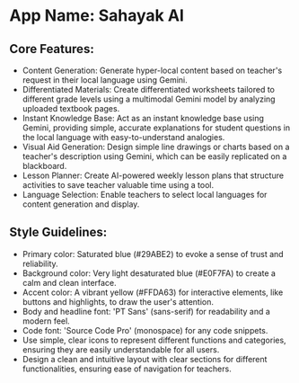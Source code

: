 # **App Name**: Sahayak AI

## Core Features:

- Content Generation: Generate hyper-local content based on teacher's request in their local language using Gemini.
- Differentiated Materials: Create differentiated worksheets tailored to different grade levels using a multimodal Gemini model by analyzing uploaded textbook pages.
- Instant Knowledge Base: Act as an instant knowledge base using Gemini, providing simple, accurate explanations for student questions in the local language with easy-to-understand analogies.
- Visual Aid Generation: Design simple line drawings or charts based on a teacher's description using Gemini, which can be easily replicated on a blackboard.
- Lesson Planner: Create AI-powered weekly lesson plans that structure activities to save teacher valuable time using a tool.
- Language Selection: Enable teachers to select local languages for content generation and display.

## Style Guidelines:

- Primary color: Saturated blue (#29ABE2) to evoke a sense of trust and reliability.
- Background color: Very light desaturated blue (#E0F7FA) to create a calm and clean interface.
- Accent color: A vibrant yellow (#FFDA63) for interactive elements, like buttons and highlights, to draw the user's attention.
- Body and headline font: 'PT Sans' (sans-serif) for readability and a modern feel.
- Code font: 'Source Code Pro' (monospace) for any code snippets.
- Use simple, clear icons to represent different functions and categories, ensuring they are easily understandable for all users.
- Design a clean and intuitive layout with clear sections for different functionalities, ensuring ease of navigation for teachers.